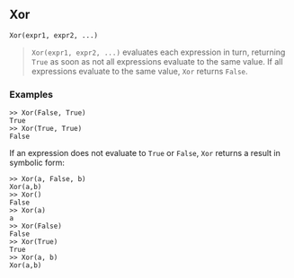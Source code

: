 ## Xor

```
Xor(expr1, expr2, ...)
```

> `Xor(expr1, expr2, ...)` evaluates each expression in turn, returning `True` as soon as not all expressions evaluate to the same value. If all expressions evaluate to the same value, `Xor` returns `False`.
	
### Examples
```
>> Xor(False, True)
True
>> Xor(True, True)
False
```

If an expression does not evaluate to `True` or `False`, `Xor` returns a result in symbolic form:

```
>> Xor(a, False, b)
Xor(a,b)
>> Xor()
False
>> Xor(a)
a
>> Xor(False)
False
>> Xor(True)
True
>> Xor(a, b)
Xor(a,b)
```